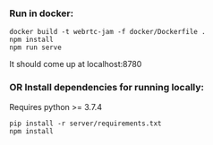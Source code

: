 ### Run in docker:

```
docker build -t webrtc-jam -f docker/Dockerfile .
npm install
npm run serve
```

It should come up at localhost:8780

### OR Install dependencies for running locally:

Requires python >= 3.7.4
```
pip install -r server/requirements.txt
npm install
```


